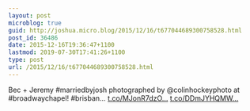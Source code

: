 ```yaml
---
layout: post
microblog: true
guid: http://joshua.micro.blog/2015/12/16/t677044689300758528.html
post_id: 36486
date: 2015-12-16T19:36:47+1100
lastmod: 2019-07-30T17:41:26+1100
type: post
url: /2015/12/16/t677044689300758528.html
---
```

Bec + Jeremy #marriedbyjosh photographed by @colinhockeyphoto at #broadwaychapel! #brisban… [t.co/MJonR7dzO...](https://t.co/MJonR7dzOd) [t.co/DDmJYHQMW...](https://t.co/DDmJYHQMWb)
